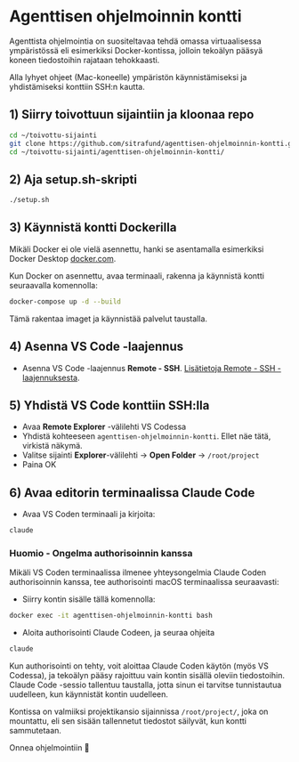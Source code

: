 # Agenttisen ohjelmoinnin kontti

Agenttista ohjelmointia on suositeltavaa tehdä omassa virtuaalisessa ympäristössä eli esimerkiksi Docker-kontissa, jolloin tekoälyn pääsyä koneen tiedostoihin rajataan tehokkaasti.

Alla lyhyet ohjeet (Mac-koneelle) ympäristön käynnistämiseksi ja yhdistämiseksi konttiin SSH:n kautta.

## 1) Siirry toivottuun sijaintiin ja kloonaa repo

```bash
cd ~/toivottu-sijainti
git clone https://github.com/sitrafund/agenttisen-ohjelmoinnin-kontti.git
cd ~/toivottu-sijainti/agenttisen-ohjelmoinnin-kontti/
```

## 2) Aja setup.sh-skripti

```bash
./setup.sh
```

## 3) Käynnistä kontti Dockerilla

Mikäli Docker ei ole vielä asennettu, hanki se asentamalla esimerkiksi Docker Desktop [docker.com](https://www.docker.com).

Kun Docker on asennettu, avaa terminaali, rakenna ja käynnistä kontti seuraavalla komennolla:

```bash
docker-compose up -d --build
```

Tämä rakentaa imaget ja käynnistää palvelut taustalla.

## 4) Asenna VS Code -laajennus

- Asenna VS Code -laajennus **Remote - SSH**. [Lisätietoja Remote - SSH -laajennuksesta](https://marketplace.visualstudio.com/items?itemName=ms-vscode-remote.remote-ssh).

## 5) Yhdistä VS Code konttiin SSH:lla

- Avaa **Remote Explorer** -välilehti VS Codessa
- Yhdistä kohteeseen `agenttisen-ohjelmoinnin-kontti`. Ellet näe tätä, virkistä näkymä.
- Valitse sijainti **Explorer**-välilehti -> **Open Folder** -> `/root/project`
- Paina OK

## 6) Avaa editorin terminaalissa Claude Code

- Avaa VS Coden terminaali ja kirjoita:

```bash
claude
```

### Huomio - Ongelma authorisoinnin kanssa
Mikäli VS Coden terminaalissa ilmenee yhteysongelmia Claude Coden authorisoinnin kanssa, tee authorisointi macOS terminaalissa seuraavasti:

- Siirry kontin sisälle tällä komennolla:

```bash
docker exec -it agenttisen-ohjelmoinnin-kontti bash
```

- Aloita authorisointi Claude Codeen, ja seuraa ohjeita

```bash
claude
```

Kun authorisointi on tehty, voit aloittaa Claude Coden käytön (myös VS Codessa), ja tekoälyn pääsy rajoittuu vain kontin sisällä oleviin tiedostoihin. Claude Code -sessio tallentuu taustalla, jotta sinun ei tarvitse tunnistautua uudelleen, kun käynnistät kontin uudelleen.

Kontissa on valmiiksi projektikansio sijainnissa `/root/project/`, joka on mountattu, eli sen sisään tallennetut tiedostot säilyvät, kun kontti sammutetaan.

Onnea ohjelmointiin 🤖